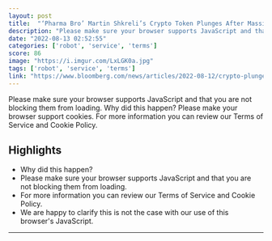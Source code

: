 ```yaml
---
layout: post
title:  "‘Pharma Bro’ Martin Shkreli’s Crypto Token Plunges After Massive Sale"
description: "Please make sure your browser supports JavaScript and that you are not blocking them from loading.  Why did this happen? Please make your browser support cookies. For more information you can review our Terms of Service and Cookie Policy."
date: "2022-08-13 02:52:55"
categories: ['robot', 'service', 'terms']
score: 86
image: "https://i.imgur.com/LxLGK0a.jpg"
tags: ['robot', 'service', 'terms']
link: "https://www.bloomberg.com/news/articles/2022-08-12/crypto-plunge-pharma-bro-shkreli-s-coin-drops-more-than-90?srnd=premium"
---
```


Please make sure your browser supports JavaScript and that you are not blocking them from loading.  Why did this happen? Please make your browser support cookies. For more information you can review our Terms of Service and Cookie Policy.

## Highlights

- Why did this happen?
- Please make sure your browser supports JavaScript and that you are not blocking them from loading.
- For more information you can review our Terms of Service and Cookie Policy.
- We are happy to clarify this is not the case with our use of this browser's JavaScript.

---

